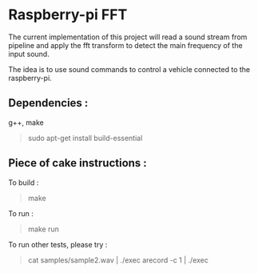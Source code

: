 Raspberry-pi FFT
================

The current implementation of this project will read 
a sound stream from pipeline and apply the fft transform
to detect the main frequency of the input sound.

The idea is to use sound commands to control a vehicle
connected to the raspberry-pi.

Dependencies :
------------- 

g++, make

> sudo apt-get install build-essential

Piece of cake instructions : 
-------------

To build : 
> make

To run   : 
> make run

To run other tests, please try : 
> cat samples/sample2.wav | ./exec
> arecord -c 1 | ./exec

